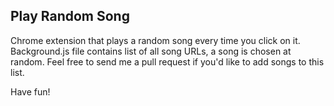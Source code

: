 ## Play Random Song

Chrome extension that plays a random song every time you click on it. Background.js file contains list of all song URLs, a song is chosen at random. Feel free to send me a pull request if you'd like to add songs to this list.

Have fun!
